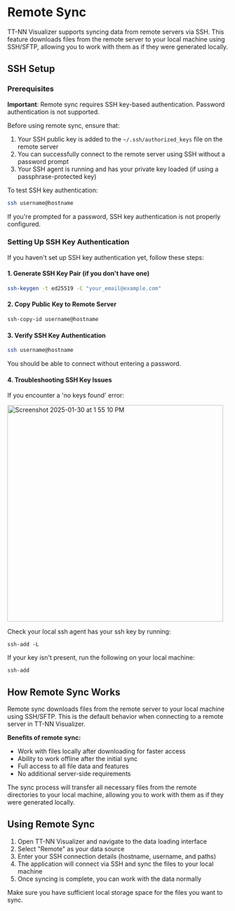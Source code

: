 # Remote Sync

TT-NN Visualizer supports syncing data from remote servers via SSH. This feature downloads files from the remote server to your local machine using SSH/SFTP, allowing you to work with them as if they were generated locally.

## SSH Setup

### Prerequisites
**Important**: Remote sync requires SSH key-based authentication. Password authentication is not supported.

Before using remote sync, ensure that:
1. Your SSH public key is added to the `~/.ssh/authorized_keys` file on the remote server
2. You can successfully connect to the remote server using SSH without a password prompt
3. Your SSH agent is running and has your private key loaded (if using a passphrase-protected key)

To test SSH key authentication:
```bash
ssh username@hostname
```

If you're prompted for a password, SSH key authentication is not properly configured.

### Setting Up SSH Key Authentication

If you haven't set up SSH key authentication yet, follow these steps:

#### 1. Generate SSH Key Pair (if you don't have one)
```bash
ssh-keygen -t ed25519 -C "your_email@example.com"
```

#### 2. Copy Public Key to Remote Server
```bash
ssh-copy-id username@hostname
```

#### 3. Verify SSH Key Authentication
```bash
ssh username@hostname
```

You should be able to connect without entering a password.

#### 4. Troubleshooting SSH Key Issues

If you encounter a 'no keys found' error:

<img width="492" alt="Screenshot 2025-01-30 at 1 55 10 PM" src="https://github.com/user-attachments/assets/3f7f9983-f92d-4900-9321-9d46c6355c36" />

Check your local ssh agent has your ssh key by running:

```shell
ssh-add -L
```

If your key isn't present, run the following on your local machine:

```shell
ssh-add
```

## How Remote Sync Works

Remote sync downloads files from the remote server to your local machine using SSH/SFTP. This is the default behavior when connecting to a remote server in TT-NN Visualizer.

**Benefits of remote sync:**
- Work with files locally after downloading for faster access
- Ability to work offline after the initial sync
- Full access to all file data and features
- No additional server-side requirements

The sync process will transfer all necessary files from the remote directories to your local machine, allowing you to work with them as if they were generated locally.

## Using Remote Sync

1. Open TT-NN Visualizer and navigate to the data loading interface
2. Select "Remote" as your data source
3. Enter your SSH connection details (hostname, username, and paths)
4. The application will connect via SSH and sync the files to your local machine
5. Once syncing is complete, you can work with the data normally

Make sure you have sufficient local storage space for the files you want to sync. 